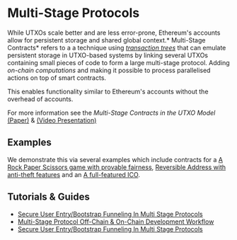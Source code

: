 # Multi-Stage Protocols

While UTXOs scale better and are less error-prone, Ethereum's accounts allow for persistent storage and shared global context.* Multi-Stage Contracts* refers to a a technique using [*transaction trees*](tx-tree.md) that can emulate persistent storage in UTXO-based systems by linking several UTXOs containing small pieces of code to form a large multi-stage protocol. Adding _on-chain computations_ and making it possible to process parallelised actions on top of smart contracts. 

This enables functionality similar to Ethereum's accounts without the overhead of accounts. 

For more information see the *Multi-Stage Contracts in the UTXO Model* [(Paper)](https://storage.googleapis.com/ergo-cms-media/docs/paper_26.pdf) & [(Video Presentation)](https://www.youtube.com/watch?v=g3FlM_WOwBU)


## Examples

We demonstrate this via several examples which include contracts for a [A Rock Paper Scissors game with provable fairness](rock-paper-scissor.md), [Reversible Address with anti-theft features](reversible-address.md) and an [A full-featured ICO](ico.md). 

 
## Tutorials & Guides

- [Secure User Entry/Bootstrap Funneling In Multi Stage Protocols](https://www.ergoforum.org/t/secure-user-entry-bootstrap-funneling-in-multi-stage-protocols/228)
- [Multi-Stage Protocol Off-Chain & On-Chain Development Workflow](https://www.ergoforum.org/t/multi-stage-protocol-off-chain-on-chain-development-workflow/269)
- [Secure User Entry/Bootstrap Funneling In Multi Stage Protocols](https://www.ergoforum.org/t/secure-user-entry-bootstrap-funneling-in-multi-stage-protocols/228)



